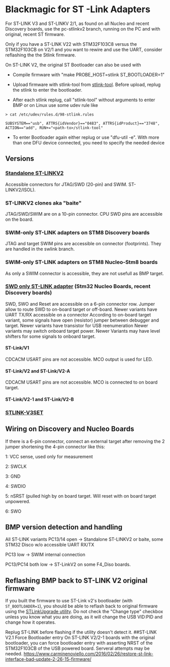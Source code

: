 # Blackmagic for ST -Link Adapters

For ST-LINK V3 and ST-LINKV 2/1, as found on all Nucleo and recent Discovery
boards, use the pc-stlinkv2 branch, running on the PC and with original,
recent ST firmware.

Only if you have a ST-LINK V22 with STM32F103C8 versus the STM32F103CB on V2/1
and you want to rewire and use the UART, consider reflashing the the Stlink
firmware.

On ST-LINK V2, the original ST Bootloader can also be used with

- Compile firmware with "make PROBE_HOST=stlink ST_BOOTLOADER=1"

- Upload firmware with stlink-tool from [stlink-tool](https://github.com/jeanthom/stlink-tool.git).
  Before upload, replug the stlink to enter the bootloader.

- After each stlink replug, call "stlink-tool" without arguments
  to enter BMP or on Linux use some udev rule like

`> cat /etc/udev/rules.d/98-stlink.rules`

 `SUBSYSTEM=="usb", ATTRS{idVendor}=="0483", ATTRS{idProduct}=="3748", ACTION=="add", RUN+="<path-to>/stlink-tool"`

- To enter Bootloader again either replug or use "dfu-util -e".
  With more than one DFU device connected, you need to specify
  the needed device

## Versions

### [Standalone ST-LINKV2](https://www.st.com/content/st_com/en/products/development-tools/hardware-development-tools/development-tool-hardware-for-mcus/debug-hardware-for-mcus/debug-hardware-for-stm32-mcus/st-link-v2.html)
Accessible connectors for JTAG/SWD (20-pin) and SWIM.
ST-LINKV2/ISOL).
### ST-LINKV2 clones aka "baite"
JTAG/SWD/SWIM are on a 10-pin connector. CPU SWD pins are accessible on the
board.
### SWIM-only ST-LINK adapters on STM8 Discovery boards
JTAG and target SWIM pins are accessible on connector (footprints). They are handled in the swlink branch.
### SWIM-only ST-LINK adapters on STM8 Nucleo-Stm8 boards
As only a SWIM connector is accessible, they are not usefull as BMP target.
### [SWD only ST-LINK adapter](https://www.st.com/content/ccc/resource/technical/document/technical_note/group0/30/c8/1d/0f/15/62/46/ef/DM00290229/files/DM00290229.pdf/jcr:content/translations/en.DM00290229.pdf) (Stm32 Nucleo Boards, recent Discovery boards)
 SWD, SWO and Reset are accessible on a 6-pin connector row.
 Jumper allow to route SWD to on-board target or off-board.
 Newer variants have UART TX/RX accessible on a connector
 According to on-board target variant, some signals have open (resistor)  jumper between debugger and target.
 Newer variants have transistor for USB reenumeration
 Newer variants may switch onboard target power.
 Newer Variants may have level shifters for some signals to onboard target.
#### ST-Link/V1
CDCACM USART pins are not accessible. MCO output is used for LED.
#### ST-Link/V2 and ST-Link/V2-A
CDCACM USART pins are not accessible. MCO is connected to on board target.
#### ST-Link/V2-1 and ST-Link/V2-B
### [STLINK-V3SET](https://www.st.com/content/st_com/en/products/development-tools/hardware-development-tools/development-tool-hardware-for-mcus/debug-hardware-for-mcus/debug-hardware-for-stm32-mcus/stlink-v3set.html)

## Wiring on Discovery and Nucleo Boards

If there is a 6-pin connector, connect an external target after removing
the 2 jumper shortening the 4-pin connector like this:

1: VCC sense, used only for measurement

2: SWCLK

3: GND

4: SWDIO

5: nSRST (pulled high by on board target. Will reset with on board target
   unpowered.

6: SWO


## BMP version detection and handling
All ST-LINK variants
PC13/14 open -> Standalone ST-LINKV2 or baite, some STM32 Disco w/o accessible
UART RX/TX

PC13 low -> SWIM internal connection

PC13/PC14 both low -> ST-LinkV2 on some F4_Diso boards.

## Reflashing BMP back to ST-LINK V2 original firmware

If you built the firmware to use ST-Link v2's bootloader (with `ST_BOOTLOADER=1`), you should be able to reflash back to original firmware using the [STLinkUpgrade utility](https://www.st.com/en/development-tools/stsw-link007.html). Do not check the "Change type" checkbox unless you know what you are doing, as it will change the USB VID:PID and change how it operates.

Replug ST-LINK before flashing if the utility doesn't detect it.
##ST-LINK V2.1 Force Bootloader entry
On ST-LINK V2/2-1 boards with the original bootloader, you can force
bootloader entry with asserting NRST of the STM32F103CB of the USB
powered board. Serveral attempts may be needed.
https://www.carminenoviello.com/2016/02/26/restore-st-link-interface-bad-update-2-26-15-firmware/
